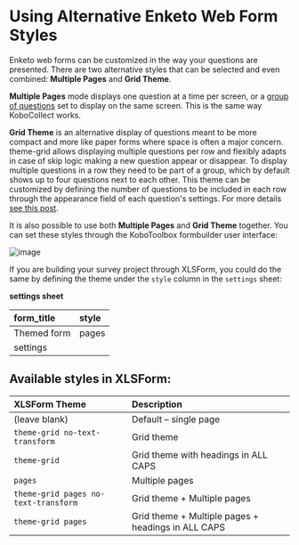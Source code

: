 # Using Alternative Enketo Web Form Styles

Enketo web forms can be customized in the way your questions are presented.
There are two alternative styles that can be selected and even combined:
**Multiple Pages** and **Grid Theme**.

**Multiple Pages** mode displays one question at a time per screen, or a [group
of questions](group_repeat.md) set to display on the same screen. This is the same way
KoboCollect works.

**Grid Theme** is an alternative display of questions meant to be more compact
and more like paper forms where space is often a major concern. theme-grid
allows displaying multiple questions per row and flexibly adapts in case of skip
logic making a new question appear or disappear. To display multiple questions
in a row they need to be part of a group, which by default shows up to four
questions next to each other. This theme can be customized by defining the
number of questions to be included in each row through the appearance field of
each question's settings. For more details
[see this post](https://blog.enketo.org/gorgeous-grid).

It is also possible to use both **Multiple Pages** and **Grid Theme** together.
You can set these styles through the KoboToolbox formbuilder user interface:

![image](/images/alternative_enketo/multiple_grid.gif)

If you are building your survey project through XLSForm, you could do the same
by defining the theme under the `style` column in the `settings` sheet:

**settings sheet**

| form_title  | style |
| :---------- | :---- |
| Themed form | pages |
| settings |

## Available styles in XLSForm:

| XLSForm Theme                        | Description                                        |
| :----------------------------------- | :------------------------------------------------- |
| (leave blank)                        | Default – single page                              |
| `theme-grid no-text-transform`       | Grid theme                                         |
| `theme-grid`                         | Grid theme with headings in ALL CAPS               |
| `pages`                              | Multiple pages                                     |
| `theme-grid pages no-text-transform` | Grid theme + Multiple pages                        |
| `theme-grid pages`                   | Grid theme + Multiple pages + headings in ALL CAPS |
